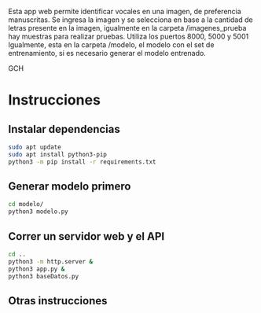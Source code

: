 Esta app web permite identificar vocales en una imagen, de preferencia manuscritas. Se ingresa la imagen y se selecciona en base a la cantidad de letras presente en la imagen, igualmente en la carpeta /imagenes_prueba hay muestras para realizar pruebas.
Utiliza los puertos 8000, 5000 y 5001
Igualmente, esta en la carpeta /modelo, el modelo con el set de entrenamiento, si es necesario generar el modelo entrenado.


GCH

# Instrucciones

## Instalar dependencias

```bash
sudo apt update
sudo apt install python3-pip
python3 -m pip install -r requirements.txt
```
## Generar modelo primero

```bash
cd modelo/ 
python3 modelo.py
```

## Correr un servidor web y el API

```bash
cd .. 
python3 -m http.server &
python3 app.py &
python3 baseDatos.py
```


## Otras instrucciones


